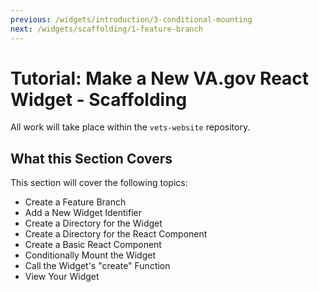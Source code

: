 ```yaml
---
previous: /widgets/introduction/3-conditional-mounting
next: /widgets/scaffolding/1-feature-branch
---
```


# Tutorial: Make a New VA.gov React Widget - Scaffolding

All work will take place within the `vets-website` repository.

## What this Section Covers

This section will cover the following topics:

- Create a Feature Branch
- Add a New Widget Identifier
- Create a Directory for the Widget
- Create a Directory for the React Component
- Create a Basic React Component
- Conditionally Mount the Widget
- Call the Widget's "create" Function
- View Your Widget
